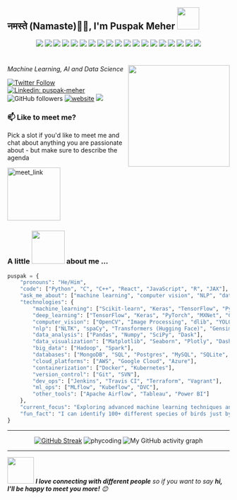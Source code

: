 
<h2> नमस्ते (Namaste)🙏🏻, I'm Puspak Meher
  <img src="https://i.giphy.com/media/v1.Y2lkPTc5MGI3NjExaWI3YTJ0eDYybDVhMmo4YXBvazhmaWlvbTV0eWoxYWFtcDlsNTllcSZlcD12MV9pbnRlcm5hbF9naWZfYnlfaWQmY3Q9cw/SvEUbsayyUlcPm41Tl/giphy.gif" width="50"></h2>
<p align="center">
  <img src="https://img.shields.io/badge/Code-Python-informational?style=flat&logo=python&logoColor=white&color=2bbc8a" />
  <img src="https://img.shields.io/badge/Code-C++-informational?style=flat&logo=c%2B%2B&logoColor=white&color=2bbc8a" />
  <img src="https://img.shields.io/badge/Code-React-informational?style=flat&logo=react&logoColor=white&color=2bbc8a" />
  <img src="https://img.shields.io/badge/Code-JavaScript-informational?style=flat&logo=javascript&logoColor=white&color=2bbc8a" />
  <img src="https://img.shields.io/badge/Code-R-informational?style=flat&logo=r&logoColor=white&color=2bbc8a" />
  <img src="https://img.shields.io/badge/ML-Scikit--learn-informational?style=flat&logo=scikit-learn&logoColor=white&color=2bbc8a" />
  <img src="https://img.shields.io/badge/ML-Keras-informational?style=flat&logo=keras&logoColor=white&color=2bbc8a" />
  <img src="https://img.shields.io/badge/ML-TensorFlow-informational?style=flat&logo=tensorflow&logoColor=white&color=2bbc8a" />
  <img src="https://img.shields.io/badge/ML-PyTorch-informational?style=flat&logo=pytorch&logoColor=white&color=2bbc8a" />
  <img src="https://img.shields.io/badge/Data-Pandas-informational?style=flat&logo=pandas&logoColor=white&color=2bbc8a" />
  <img src="https://img.shields.io/badge/Data-Numpy-informational?style=flat&logo=numpy&logoColor=white&color=2bbc8a" />
  <img src="https://img.shields.io/badge/Visualization-Matplotlib-informational?style=flat&logo=matplotlib&logoColor=white&color=2bbc8a" />
  <img src="https://img.shields.io/badge/Visualization-Seaborn-informational?style=flat&logo=seaborn&logoColor=white&color=2bbc8a" />
  <img src="https://img.shields.io/badge/Visualization-Plotly-informational?style=flat&logo=plotly&logoColor=white&color=2bbc8a" />
  <img src="https://img.shields.io/badge/Database-MongoDB-informational?style=flat&logo=mongodb&logoColor=white&color=2bbc8a" />
  <img src="https://img.shields.io/badge/Database-Postgres-informational?style=flat&logo=postgresql&logoColor=white&color=2bbc8a" />
  <img src="https://img.shields.io/badge/Cloud-AWS-informational?style=flat&logo=amazon-aws&logoColor=white&color=2bbc8a" />
  <img src="https://img.shields.io/badge/Cloud-Google_Cloud-informational?style=flat&logo=google-cloud&logoColor=white&color=2bbc8a" />
  <img src="https://img.shields.io/badge/Container-Docker-informational?style=flat&logo=docker&logoColor=white&color=2bbc8a" />
</p>
<h1></h1>
<img align='right' src="https://i.giphy.com/media/v1.Y2lkPTc5MGI3NjExZGFmenNsN2tzZjNoaGM1enc3Nmc3amFmcHdweGc4djRtdTUwOWgxeCZlcD12MV9pbnRlcm5hbF9naWZfYnlfaWQmY3Q9cw/E6EnvXLzCwnhV58V9l/giphy.gif" width="230">
<p><em>Machine Learning, AI and Data Science

</em></p>

[![Twitter Follow](https://img.shields.io/twitter/follow/yourusername?label=Follow)](https://twitter.com/intent/follow?screen_name=yourusername)
[![Linkedin: puspak-meher](https://img.shields.io/badge/-puspak--meher-blue?style=flat-square&logo=Linkedin&logoColor=white&link=https://www.linkedin.com/in/puspakmeher3/?_l=en_US)](https://www.linkedin.com/in/puspakmeher3/?_l=en_US)
![GitHub followers](https://img.shields.io/github/followers/yourusername?label=Follow&style=social)
[![website](https://img.shields.io/badge/Website-46a2f1.svg?&style=flat-square&logo=Google-Chrome&logoColor=white&link=https://puspakmeher.com/)](https://puspakmeher.com/)
![](https://visitor-badge.glitch.me/badge?page_id=phycoding)


### 📫 Like to meet me?

Pick a slot if you'd like to meet me and chat about anything you are passionate about - but make sure to describe the agenda

<a href="https://calendly.com/puspakmeher3/30min" target="_blank">
  <img width="120" alt="meet_link" src="https://i.giphy.com/media/v1.Y2lkPTc5MGI3NjExN2ZpOWpybmVuZHBvbHVtamJpbDRvMDJjdXc0cnJ2YjI0OHQ4ZG9nZSZlcD12MV9pbnRlcm5hbF9naWZfYnlfaWQmY3Q9cw/zTLHQqoO61y8xgdyus/giphy.gif">
</a>



### A little <img src="https://i.giphy.com/media/v1.Y2lkPTc5MGI3NjExb3JmZnNheGhucGQydzhlbHYzc3c3N2VpYXV1NzBzNXh5dnEyZHhwNCZlcD12MV9pbnRlcm5hbF9naWZfYnlfaWQmY3Q9dHM/SS8ZBtyNm2UnAu0MqM/giphy.gif" width="75"> about me ...

```python
puspak = {
    "pronouns": "He/Him",
    "code": ["Python", "C", "C++", "React", "JavaScript", "R", "JAX"],
    "ask_me_about": ["machine learning", "computer vision", "NLP", "data science", "algorithm design", "big data"],
    "technologies": {
        "machine_learning": ["Scikit-learn", "Keras", "TensorFlow", "Pytorch", "XGBoost", "LightGBM", "CatBoost"],
        "deep_learning": ["TensorFlow", "Keras", "PyTorch", "MXNet", "Chainer", "Theano"],
        "computer_vision": ["OpenCV", "Image Processing", "dlib", "YOLO", "Detectron2", "OpenPose"],
        "nlp": ["NLTK", "spaCy", "Transformers (Hugging Face)", "Gensim", "BERT", "GPT"],
        "data_analysis": ["Pandas", "Numpy", "SciPy", "Dask"],
        "data_visualization": ["Matplotlib", "Seaborn", "Plotly", "Dash", "Bokeh", "Altair", "ggplot2"],
        "big_data": ["Hadoop", "Spark"],
        "databases": ["MongoDB", "SQL", "Postgres", "MySQL", "SQLite", "Redis"],
        "cloud_platforms": ["AWS", "Google Cloud", "Azure"],
        "containerization": ["Docker", "Kubernetes"],
        "version_control": ["Git", "SVN"],
        "dev_ops": ["Jenkins", "Travis CI", "Terraform", "Vagrant"],
        "ml_ops": ["MLflow", "Kubeflow", "DVC"],
        "other_tools": ["Apache Airflow", "Tableau", "Power BI"]
    },
    "current_focus": "Exploring advanced machine learning techniques and real-time data processing",
    "fun_fact": "I can identify 100+ different species of birds just by their calls!"
}

```
<hr/>

<p align="center">
  <a href="https://git.io/streak-stats"><img src="https://streak-stats.demolab.com?user=phycoding&theme=github-dark" alt="GitHub Streak" /></a>
  <img src="https://github-readme-stats-sigma-five.vercel.app/api?username=phycoding&theme=dark&show_icons=true&include_all_commits=true" alt="phycoding"/>
  <img src="https://github-readme-activity-graph.vercel.app/graph?username=phycoding&&theme=github-compact" alt="My GitHub activity graph"/>
 </a> </p>
</p>

<hr/>

<img src="https://media.giphy.com/media/LnQjpWaON8nhr21vNW/giphy.gif" width="60"> <em><b>I love connecting with different people</b> so if you want to say <b>hi, I'll be happy to meet you more!</b> 😊</em>



